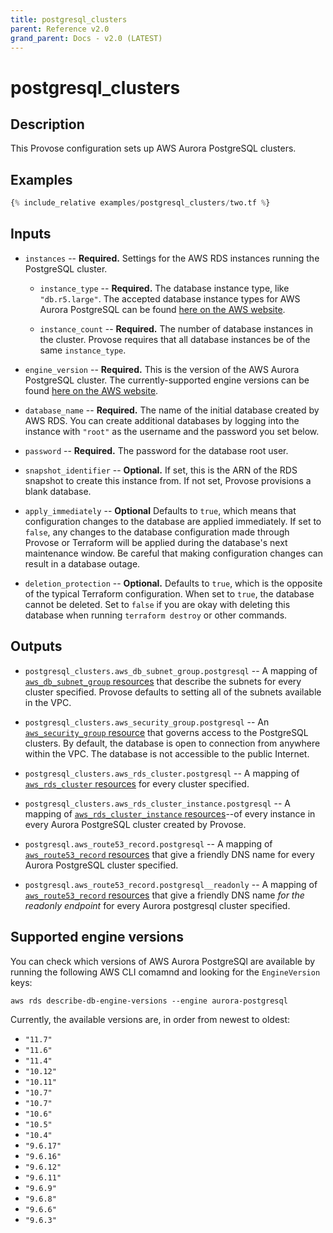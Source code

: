 ```yaml
---
title: postgresql_clusters
parent: Reference v2.0
grand_parent: Docs - v2.0 (LATEST)
---
```


# postgresql_clusters

## Description

This Provose configuration sets up AWS Aurora PostgreSQL clusters.

## Examples

```terraform
{% include_relative examples/postgresql_clusters/two.tf %}
```

## Inputs

- `instances` -- **Required.** Settings for the AWS RDS instances running the PostgreSQL cluster.

  - `instance_type` -- **Required.** The database instance type, like `"db.r5.large"`. The accepted database instance types for AWS Aurora PostgreSQL can be found [here on the AWS website](https://aws.amazon.com/rds/aurora/pricing/?pg=pr&loc=1).

  - `instance_count` -- **Required.** The number of database instances in the cluster. Provose requires that all database instances be of the same `instance_type`.

- `engine_version` -- **Required.** This is the version of the AWS Aurora PostgreSQL cluster. The currently-supported engine versions can be found [here on the AWS website](https://docs.aws.amazon.com/AmazonRDS/latest/AuroraUserGuide/AuroraPostgreSQL.Updates.20180305.html#AuroraPostgreSQL.Updates.20180305.32).

- `database_name` -- **Required.** The name of the initial database created by AWS RDS. You can create additional databases by logging into the instance with `"root"` as the username and the password you set below.

- `password` -- **Required.** The password for the database root user.

- `snapshot_identifier` -- **Optional.** If set, this is the ARN of the RDS snapshot to create this instance from. If not set, Provose provisions a blank database.

- `apply_immediately` -- **Optional** Defaults to `true`, which means that configuration changes to the database are applied immediately. If set to `false`, any changes to the database configuration made through Provose or Terraform will be applied during the database's next maintenance window. Be careful that making configuration changes can result in a database outage.

- `deletion_protection` -- **Optional.** Defaults to `true`, which is the opposite of the typical Terraform configuration. When set to `true`, the database cannot be deleted. Set to `false` if you are okay with deleting this database when running `terraform destroy` or other commands.

## Outputs

- `postgresql_clusters.aws_db_subnet_group.postgresql` -- A mapping of [`aws_db_subnet_group` resources](https://www.terraform.io/docs/providers/aws/r/db_subnet_group.html) that describe the subnets for every cluster specified. Provose defaults to setting all of the subnets available in the VPC.

- `postgresql_clusters.aws_security_group.postgresql` -- An [`aws_security_group` resource](https://www.terraform.io/docs/providers/aws/r/security_group.html) that governs access to the PostgreSQL clusters. By default, the database is open to connection from anywhere within the VPC. The database is not accessible to the public Internet.

- `postgresql_clusters.aws_rds_cluster.postgresql` -- A mapping of [`aws_rds_cluster` resources](https://www.terraform.io/docs/providers/aws/r/rds_cluster.html) for every cluster specified.

- `postgresql_clusters.aws_rds_cluster_instance.postgresql` -- A mapping of [`aws_rds_cluster_instance` resources](https://www.terraform.io/docs/providers/aws/r/rds_cluster_instance.html)--of every instance in every Aurora PostgreSQL cluster created by Provose.

- `postgresql.aws_route53_record.postgresql` -- A mapping of [`aws_route53_record` resources](https://www.terraform.io/docs/providers/aws/r/route53_record.html) that give a friendly DNS name for every Aurora PostgreSQL cluster specified.

- `postgresql.aws_route53_record.postgresql__readonly` -- A mapping of [`aws_route53_record` resources](https://www.terraform.io/docs/providers/aws/r/route53_record.html) that give a friendly DNS name _for the readonly endpoint_ for every Aurora postgresql cluster specified.

## Supported engine versions

You can check which versions of AWS Aurora PostgreSQl are available by running the following AWS CLI comamnd and looking for the `EngineVersion` keys:

```
aws rds describe-db-engine-versions --engine aurora-postgresql
```

Currently, the available versions are, in order from newest to oldest:

- `"11.7"`
- `"11.6"`
- `"11.4"`
- `"10.12"`
- `"10.11"`
- `"10.7"`
- `"10.7"`
- `"10.6"`
- `"10.5"`
- `"10.4"`
- `"9.6.17"`
- `"9.6.16"`
- `"9.6.12"`
- `"9.6.11"`
- `"9.6.9"`
- `"9.6.8"`
- `"9.6.6"`
- `"9.6.3"`
